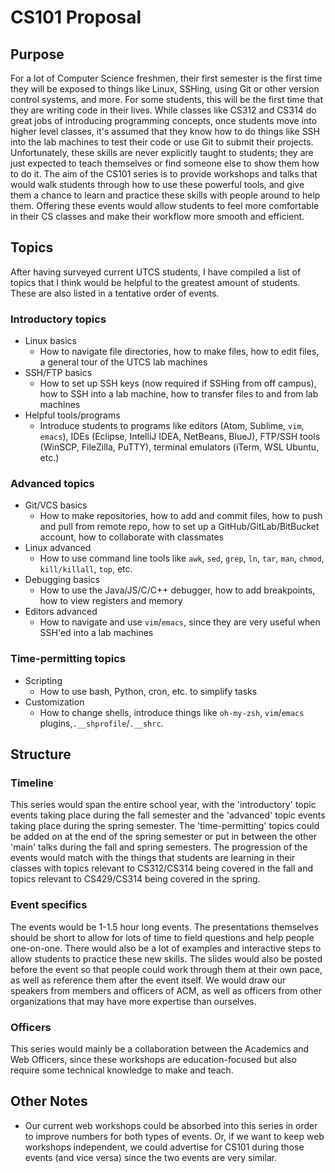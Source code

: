 # CS101 Proposal

## Purpose

For a lot of Computer Science freshmen, their first semester is the first time they will be exposed to things like Linux, SSHing, using Git or other version control systems, and more. For some students, this will be the first time that they are writing code in their lives. While classes like CS312 and CS314 do great jobs of introducing programming concepts, once students move into higher level classes, it's assumed that they know how to do things like SSH into the lab machines to test their code or use Git to submit their projects. Unfortunately, these skills are never explicitly taught to students; they are just expected to teach themselves or find someone else to show them how to do it. The aim of the CS101 series is to provide workshops and talks that would walk students through how to use these powerful tools, and give them a chance to learn and practice these skills with people around to help them. Offering these events would allow students to feel more comfortable in their CS classes and make their workflow more smooth and efficient.

## Topics

After having surveyed current UTCS students, I have compiled a list of topics that I think would be helpful to the greatest amount of students. These are also listed in a tentative order of events.

### Introductory topics

- Linux basics
  - How to navigate file directories, how to make files, how to edit files, a general tour of the UTCS lab machines
- SSH/FTP basics
  - How to set up SSH keys (now required if SSHing from off campus), how to SSH into a lab machine, how to transfer files to and from lab machines
- Helpful tools/programs
  - Introduce students to programs like editors (Atom, Sublime, `vim`, `emacs`), IDEs (Eclipse, IntelliJ IDEA, NetBeans, BlueJ), FTP/SSH tools (WinSCP, FileZilla, PuTTY), terminal emulators (iTerm, WSL Ubuntu, etc.)

### Advanced topics

- Git/VCS basics
  - How to make repositories, how to add and commit files, how to push and pull from remote repo, how to set up a GitHub/GitLab/BitBucket account, how to collaborate with classmates
- Linux advanced
  - How to use command line tools like `awk`, `sed`, `grep`, `ln`, `tar`, `man`, `chmod`, `kill/killall`, `top`, etc.
- Debugging basics
  - How to use the Java/JS/C/C++ debugger, how to add breakpoints, how to view registers and memory
- Editors advanced
  - How to navigate and use `vim`/`emacs`, since they are very useful when SSH'ed into a lab machines

### Time-permitting topics

- Scripting
  - How to use bash, Python, cron, etc. to simplify tasks
- Customization
  - How to change shells, introduce things like `oh-my-zsh`, `vim`/`emacs` plugins,`.__shprofile`/`.__shrc`.


## Structure

### Timeline

This series would span the entire school year, with the 'introductory' topic events taking place during the fall semester and the 'advanced' topic events taking place during the spring semester. The 'time-permitting' topics could be added on at the end of the spring semester or put in between the other 'main' talks during the fall and spring semesters. The progression of the events would match with the things that students are learning in their classes with topics relevant to CS312/CS314 being covered in the fall and topics relevant to CS429/CS314 being covered in the spring.

### Event specifics

The events would be 1-1.5 hour long events. The presentations themselves should be short to allow for lots of time to field questions and help people one-on-one. There would also be a lot of examples and interactive steps to allow students to practice these new skills. The slides would also be posted before the event so that people could work through them at their own pace, as well as reference them after the event itself. We would draw our speakers from members and officers of ACM, as well as officers from other organizations that may have more expertise than ourselves.

### Officers

This series would mainly be a collaboration between the Academics and Web Officers, since these workshops are education-focused but also require some technical knowledge to make and teach.

## Other Notes

- Our current web workshops could be absorbed into this series in order to improve numbers for both types of events. Or, if we want to keep web workshops independent, we could advertise for CS101 during those events (and vice versa) since the two events are very similar.
